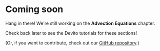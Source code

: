 # Coming soon

Hang in there! We're still working on the **Advection Equations** chapter.

Check back later to see the Devito tutorials for these sections!

(Or, if you want to contribute, check out our [GitHub repository](https://github.com/devitocodes/devito_book).)
